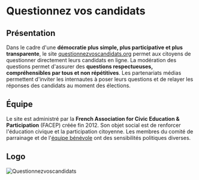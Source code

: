 <!--

---
title: Questionnez vos candidats
description: Echanger en ligne avec les candidats aux élections.
image_url: https://github.com/multibao/contributions/blob/master/media/parlement_citoyens.jpg?raw=true
---

-->


# Questionnez vos candidats

## Présentation

Dans le cadre d'une **démocratie plus simple, plus participative et plus transparente**, le site [questionnezvoscandidats.org](http://questionnezvoscandidats.org/) permet aux citoyens de questionner directement leurs candidats en ligne. La modération des questions permet d'assurer des **questions respectueuses, compréhensibles par tous et non répétitives**. Les partenariats médias permettent d'inviter les internautes à poser leurs questions et de relayer les réponses des candidats au moment des élections.


## Équipe

Le site est administré par la **French Association for Civic Education & Participation** (FACEP) créée fin 2012. Son objet social est de renforcer l'éducation civique et la participation citoyenne. Les membres du comité de parrainage et de l'[équipe bénévole](http://questionnezvoselus.org/about) ont des sensibilités politiques diverses.


## Logo

![Questionnezvoscandidats](https://questionnezvoscandidats.org/sites/questionnezvoselus.org/files/logo_top.png)

